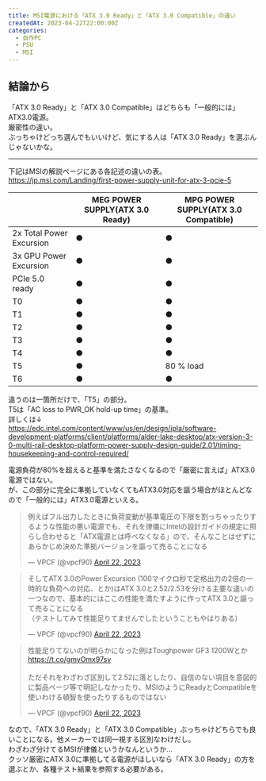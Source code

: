```yaml
---
title: MSI電源における「ATX 3.0 Ready」と「ATX 3.0 Compatible」の違い
createdAt: 2023-04-22T22:00:00Z
categories: 
  - 自作PC
  - PSU
  - MSI
---
```

## 結論から

「ATX 3.0 Ready」と「ATX 3.0 Compatible」はどちらも「一般的には」ATX3.0電源。  
厳密性の違い。  
ぶっちゃけどっち選んでもいいけど、気にする人は「ATX 3.0 Ready」を選ぶんじゃないかな。  

***

下記はMSIの解説ページにある各記述の違いの表。  
https://jp.msi.com/Landing/first-power-supply-unit-for-atx-3-pcie-5  

|                        |MEG POWER SUPPLY(ATX 3.0 Ready)|MPG POWER SUPPLY(ATX 3.0 Compatible)|
|------------------------|-------------------------------|------------------------------------|
|2x Total Power Excursion|               ●               |                 ●                  |
|3x GPU Power Excursion  |               ●               |                 ●                  |
|PCIe 5.0 ready          |               ●               |                 ●                  |
|T0                      |               ●               |                 ●                  |
|T1                      |               ●               |                 ●                  |
|T2                      |               ●               |                 ●                  |
|T3                      |               ●               |                 ●                  |
|T4                      |               ●               |                 ●                  |
|T5                      |               ●               |80 % load                           |
|T6                      |               ●               |                 ●                  |

違うのは一箇所だけで、「T5」の部分。  
T5は「AC loss to PWR_​OK hold-up time」の基準。  
詳しくは↓  
https://edc.intel.com/content/www/us/en/design/ipla/software-development-platforms/client/platforms/alder-lake-desktop/atx-version-3-0-multi-rail-desktop-platform-power-supply-design-guide/2.01/timing-housekeeping-and-control-required/

電源負荷が80%を超えると基準を満たさなくなるので「厳密に言えば」ATX3.0電源ではない。  
が、この部分に完全に準拠していなくてもATX3.0対応を謳う場合がほとんどなので「一般的には」ATX3.0電源といえる。  

<blockquote class="twitter-tweet"><p lang="ja" dir="ltr">例えばフル出力したときに負荷変動が基準電圧の下限を割っちゃったりするような性能の悪い電源でも、それを律儀にIntelの設計ガイドの規定に照らし合わせると「ATX電源とは呼べなくなる」ので、そんなことはせずにあらかじめ決めた準拠バージョンを謳って売ることになる</p>&mdash; V​​P​​​С​​F (@vpcf90) <a href="https://twitter.com/vpcf90/status/1649751954091036674?ref_src=twsrc%5Etfw">April 22, 2023</a></blockquote> <script async src="https://platform.twitter.com/widgets.js" charset="utf-8"></script>

<blockquote class="twitter-tweet"><p lang="ja" dir="ltr">そしてATX 3.0のPower Excursion (100マイクロ秒で定格出力の2倍の一時的な負荷への対応、とか)はATX 3.0と2.52/2.53を分ける主要な違いの一つなので、基本的にはここの性能を満たすように作ってATX 3.0と謳って売ることになる<br>（テストしてみて性能足りてませんでしたということもやはりある）</p>&mdash; V​​P​​​С​​F (@vpcf90) <a href="https://twitter.com/vpcf90/status/1649752674089463809?ref_src=twsrc%5Etfw">April 22, 2023</a></blockquote> <script async src="https://platform.twitter.com/widgets.js" charset="utf-8"></script>

<blockquote class="twitter-tweet"><p lang="ja" dir="ltr">性能足りてないのが明らかになった例はToughpower GF3 1200Wとか<a href="https://t.co/gmyOmx97sv">https://t.co/gmyOmx97sv</a><br><br>ただそれをわざわざ区別して2.52に落としたり、自信のない項目を意図的に製品ページ等で明記しなかったり、MSIのようにReadyとCompatibleを使いわける頓智を使ったりするものではない</p>&mdash; V​​P​​​С​​F (@vpcf90) <a href="https://twitter.com/vpcf90/status/1649754205681508352?ref_src=twsrc%5Etfw">April 22, 2023</a></blockquote> <script async src="https://platform.twitter.com/widgets.js" charset="utf-8"></script>

なので、「ATX 3.0 Ready」と「ATX 3.0 Compatible」ぶっちゃけどちらでも良いことになる。他メーカーでは同一視する区別なわけだし。  
わざわざ分けてるMSIが律儀というかなんというか…  
クッソ厳密にATX 3.0に準拠してる電源がほしいなら「ATX 3.0 Ready」の方を選ぶとか、各種テスト結果を参照する必要がある。